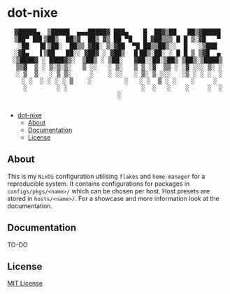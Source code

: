 # dot-nixe

<div align="center">
  <pre>
▓█████▄  ▒█████  ▄▄▄█████▓ ███▄    █  ██▓▒██   ██▒▓█████
▒██▀ ██▌▒██▒  ██▒▓  ██▒ ▓▒ ██ ▀█   █ ▓██▒▒▒ █ █ ▒░▓█   ▀
░██   █▌▒██░  ██▒▒ ▓██░ ▒░▓██  ▀█ ██▒▒██▒░░  █   ░▒███
░▓█▄   ▌▒██   ██░░ ▓██▓ ░ ▓██▒  ▐▌██▒░██░ ░ █ █ ▒ ▒▓█  ▄
░▒████▓ ░ ████▓▒░  ▒██▒ ░ ▒██░   ▓██░░██░▒██▒ ▒██▒░▒████▒
 ▒▒▓  ▒ ░ ▒░▒░▒░   ▒ ░░   ░ ▒░   ▒ ▒ ░▓  ▒▒ ░ ░▓ ░░░ ▒░ ░
 ░ ▒  ▒   ░ ▒ ▒░     ░    ░ ░░   ░ ▒░ ▒ ░░░   ░▒ ░ ░ ░  ░
 ░ ░  ░ ░ ░ ░ ▒    ░         ░   ░ ░  ▒ ░ ░    ░     ░
   ░        ░ ░                    ░  ░   ░    ░     ░  ░
 ░
  </pre>
</div>

<!--toc:start-->
- [dot-nixe](#dot-nixe)
  - [About](#about)
  - [Documentation](#documentation)
  - [License](#license)
<!--toc:end-->

## About

This is my `NixOS` configuration utilising `flakes` and `home-manager` for a reproducible system. It contains configurations for packages in `configs/pkgs/<name>/` which can be chosen per host. Host presets are stored in `hosts/<name>/`. For a showcase and more information look at the documentation.

## Documentation

TO-DO

## License

[MIT License](./LICENSE)
